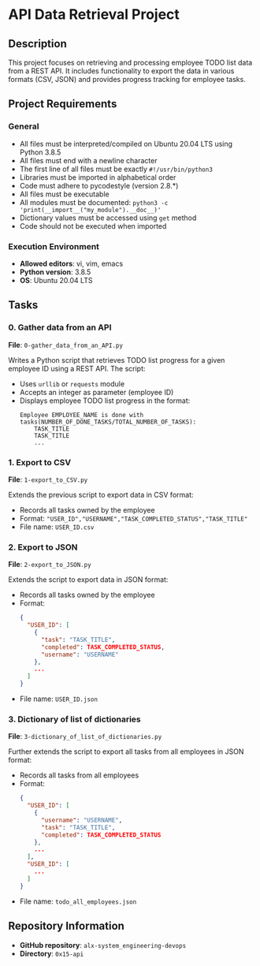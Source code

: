 # API Data Retrieval Project

## Description
This project focuses on retrieving and processing employee TODO list data from a REST API. It includes functionality to export the data in various formats (CSV, JSON) and provides progress tracking for employee tasks.

## Project Requirements

### General
- All files must be interpreted/compiled on Ubuntu 20.04 LTS using Python 3.8.5
- All files must end with a newline character
- The first line of all files must be exactly `#!/usr/bin/python3`
- Libraries must be imported in alphabetical order
- Code must adhere to pycodestyle (version 2.8.*)
- All files must be executable
- All modules must be documented: `python3 -c 'print(__import__("my_module").__doc__)'`
- Dictionary values must be accessed using `get` method
- Code should not be executed when imported

### Execution Environment
- **Allowed editors**: vi, vim, emacs
- **Python version**: 3.8.5
- **OS**: Ubuntu 20.04 LTS

## Tasks

### 0. Gather data from an API
**File**: `0-gather_data_from_an_API.py`

Writes a Python script that retrieves TODO list progress for a given employee ID using a REST API. The script:
- Uses `urllib` or `requests` module
- Accepts an integer as parameter (employee ID)
- Displays employee TODO list progress in the format:
  ```
  Employee EMPLOYEE_NAME is done with tasks(NUMBER_OF_DONE_TASKS/TOTAL_NUMBER_OF_TASKS):
      TASK_TITLE
      TASK_TITLE
      ...
  ```

### 1. Export to CSV
**File**: `1-export_to_CSV.py`

Extends the previous script to export data in CSV format:
- Records all tasks owned by the employee
- Format: `"USER_ID","USERNAME","TASK_COMPLETED_STATUS","TASK_TITLE"`
- File name: `USER_ID.csv`

### 2. Export to JSON
**File**: `2-export_to_JSON.py`

Extends the script to export data in JSON format:
- Records all tasks owned by the employee
- Format:
  ```json
  {
    "USER_ID": [
      {
        "task": "TASK_TITLE",
        "completed": TASK_COMPLETED_STATUS,
        "username": "USERNAME"
      },
      ...
    ]
  }
  ```
- File name: `USER_ID.json`

### 3. Dictionary of list of dictionaries
**File**: `3-dictionary_of_list_of_dictionaries.py`

Further extends the script to export all tasks from all employees in JSON format:
- Records all tasks from all employees
- Format:
  ```json
  {
    "USER_ID": [
      {
        "username": "USERNAME",
        "task": "TASK_TITLE",
        "completed": TASK_COMPLETED_STATUS
      },
      ...
    ],
    "USER_ID": [
      ...
    ]
  }
  ```
- File name: `todo_all_employees.json`

## Repository Information
- **GitHub repository**: `alx-system_engineering-devops`
- **Directory**: `0x15-api`
